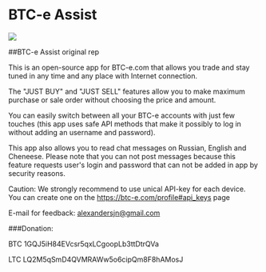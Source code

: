 BTC-e Assist
============


![](https://raw.githubusercontent.com/alexandersjn/btc-e-assist/master/web_hi_res_512.png)


##BTC-e Assist original rep


This is an open-source app for BTC-e.com that allows you trade and stay tuned in any time and any place with Internet connection.


The "JUST BUY" and "JUST SELL" features allow you to make maximum purchase or sale order without choosing the price and amount.


You can easily switch between all your BTC-e accounts with just few touches (this app uses safe API methods that make it possibly to log in without adding an username and password).


This app also allows you to read chat messages on Russian, English and Cheneese. Please note that you can not post messages because this feature requests user's login and password that can not be added in app by security reasons.


Caution: We strongly recommend to use unical API-key for each device.
You can create one on the https://btc-e.com/profile#api_keys page


E-mail for feedback: alexandersjn@gmail.com

###Donation:


BTC 1GQJ5iH84EVcsr5qxLCgoopLb3ttDtrQVa


LTC LQ2M5qSmD4QVMRAWw5o6cipQm8F8hAMosJ
